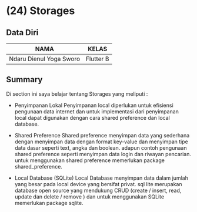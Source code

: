 # (24) Storages

## Data Diri

| NAMA |  KELAS
|--|--|
| Ndaru Dienul Yoga Sworo  |  Flutter B

## Summary

Di section ini saya belajar tentang Storages yang meliputi :

- Penyimpanan Lokal
  Penyimpanan local diperlukan untuk efisiensi pengunaan data internet dan untuk implementasi dari penyimpanan local dapat digunakan dengan cara shared preference dan local database.

- Shared Preference
  Shared preference menyimpan data yang sederhana dengan menyimpan data dengan format key-value dan menyimpan tipe data dasar seperti text, angka dan boolean. adapun contoh pengunaan shared preference seperti menyimpan data login dan riwayan pencarian. untuk menggunakan shared preference memerlukan package shared_preference.

- Local Database (SQLite)
  Local Database menyimpan data dalam jumlah yang besar pada local device yang bersifat privat. sql lite merupakan database open source yang mendukung CRUD (create / insert, read, update dan delete / remove ) dan untuk menggunakan SQLite memerlukan package sqlite.